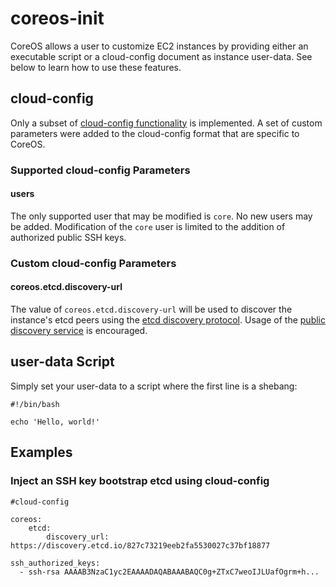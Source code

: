 # coreos-init

CoreOS allows a user to customize EC2 instances by providing either an executable script or a cloud-config document as instance user-data. See below to learn how to use these features.

## cloud-config

Only a subset of [cloud-config functionality][cloud-config] is implemented. A set of custom parameters were added to the cloud-config format that are specific to CoreOS.

[cloud-config]: http://cloudinit.readthedocs.org/en/latest/topics/format.html#cloud-config-data

### Supported cloud-config Parameters

#### users

The only supported user that may be modified is `core`. No new users may be added. Modification of the `core` user is limited to the addition of authorized public SSH keys.

### Custom cloud-config Parameters

#### coreos.etcd.discovery-url

The value of `coreos.etcd.discovery-url` will be used to discover the instance's etcd peers using the [etcd discovery protocol][disco-proto]. Usage of the [public discovery service][disco-service] is encouraged.

[disco-proto]: https://github.com/coreos/etcd/blob/master/Documentation/discovery-protocol.md
[disco-service]: http://discovery.etcd.io


## user-data Script

Simply set your user-data to a script where the first line is a shebang:

```
#!/bin/bash

echo 'Hello, world!'
```

## Examples

### Inject an SSH key bootstrap etcd using cloud-config

```
#cloud-config

coreos:
	etcd:
		discovery_url: https://discovery.etcd.io/827c73219eeb2fa5530027c37bf18877

ssh_authorized_keys:
  - ssh-rsa AAAAB3NzaC1yc2EAAAADAQABAAABAQC0g+ZTxC7weoIJLUafOgrm+h...
```

